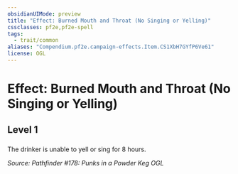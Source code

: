 ```yaml
---
obsidianUIMode: preview
title: "Effect: Burned Mouth and Throat (No Singing or Yelling)"
cssclasses: pf2e,pf2e-spell
tags:
  - trait/common
aliases: "Compendium.pf2e.campaign-effects.Item.CS1XbH7GYfP6Ve61"
license: OGL
---
```

# Effect: Burned Mouth and Throat (No Singing or Yelling)
## Level 1
### 






The drinker is unable to yell or sing for 8 hours.

*Source: Pathfinder #178: Punks in a Powder Keg*
*OGL*